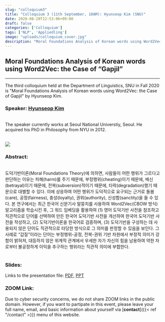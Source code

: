 ```yaml
---
slug: "colloquium3"
title: "Colloquium 3 (11th September, 10AM): Hyunseop Kim (SNU)"
date: 2020-08-28T12:53:06+09:00
draft: false
categories: ['Colloquium']
tags: ['NLP', 'Appliedling']
image: "uploads/colloquium_cover.jpg"
description: "Moral Foundations Analysis of Korean words using Word2Vec: the Case of “Gapjil” by Hyunseop Kim (in Korean)"
---
```


## Moral Foundations Analysis of Korean words using Word2Vec: the Case of “Gapjil”
***

The third colloquium held at the Department of Linguistics, SNU in Fall 2020 is "Moral Foundations Analysis of Korean words using Word2Vec: the Case of Gapjil" by Hyunseop Kim. 

### Speaker: <a class=intro-link href="http://philosophy.snu.ac.kr/board/html/menu2/sub02_1_view.html?gubun=E&idx=60">Hyunseop Kim</a>
<br/>
The speaker currently works at Seoul National Universtiy, Seoul. He acquired his PhD in Philosophy from NYU in 2012.
<br/><br/>

![ ](/profiles/Hyunseop_Kim_image.jpg#floatleft)

### Abstract: 
<br/>
도덕기반이론(Moral Foundations Theory)에 의하면, 사람들이 어떤 행위가 그르다고 판단하는 이유는 피해(harm)를 주기 때문에, 부정행위(cheating)이기 때문에, 배신(betrayal)이기 때문에, 전복(subversion)적이기 때문에, 타락(degradation)했기 때문으로 대별할 수 있다. 이에 상응하여 어떤 행위가 도덕적으로 요구되는 근거로 돌봄(care), 공정(fairness), 충성(loyalty), 권위(authority), 신성함(sanctity)을 들 수 있다. 본 연구에서는 최근 한국어 신문기사 말뭉치를 사용하여 Word2Vec(CBOW 방식) 알고리즘을 학습시킨 후, 그 워드 임베딩을 활용하여 (1) 영어 도덕기반 사전을 참조하고 직관적으로 단어를 선택하여 만든 한국어 도덕기반 사전을 개선하여 한국어 도덕기반 사전을 작성하고, (2) 도덕기반이론을 한국어로 검증하며, (3) 도덕기반을 구성하는 데 사용되지 않은 단어도 직관적으로 타당한 방식으로 그 의미를 판정할 수 있음을 보인다. 그 사례로 “갑질”이라는 단어는 부정행위-공정, 전복-권위 기반 차원에서 부정적 의미가 강함이 밝혀져, 대등하지 않은 위계적 관계에서 우세한 자가 자신의 힘을 남용하여 약한 자로부터 불공정하게 이익을 추구하는 행위라는 직관적 의미에 부합한다.
<br/><br/>

### Slides:
Links to the presentation file: [PDF](/materials/colloquium3_material.pdf), [PPT](/materials/colloquium3_material.pptx)

### ZOOM Link:
Due to cyber security concerns, we do not share ZOOM links in the public domain. However, if you want to partipate in this event, please leave your full name, email, and basic information about yourself via [**contact**]({{< ref "/contact" >}}) menu of this website.